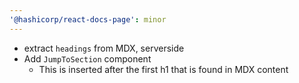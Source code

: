 ```yaml
---
'@hashicorp/react-docs-page': minor
---
```


- extract `headings` from MDX, serverside
- Add `JumpToSection` component
  - This is inserted after the first h1 that is found in MDX content
